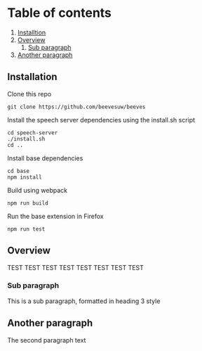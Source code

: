 # Table of contents
1. [Installtion](#installation)
2. [Overview](#overview)
    1. [Sub paragraph](#subparagraph1)
3. [Another paragraph](#paragraph2)

## Installation <a name="installation"></a>
Clone this repo
```
git clone https://github.com/beevesuw/beeves
```
Install the speech server dependencies using the install.sh script
```
cd speech-server
./install.sh
cd ..
```
Install base dependencies
```
cd base
npm install 
```
Build using webpack
```
npm run build
```
Run the base extension in Firefox
```
npm run test
```


## Overview <a name="overview"></a>
TEST TEST TEST TEST TEST TEST TEST TEST

### Sub paragraph <a name="subparagraph1"></a>
This is a sub paragraph, formatted in heading 3 style

## Another paragraph <a name="paragraph2"></a>
The second paragraph text

